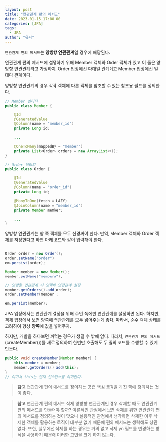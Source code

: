 ```yaml
---
layout: post
title: "연관관계 편의 메서드"
date: 2023-01-15 17:00:00
categories: [JPA]
tags:
  - JPA
author: "유자"
---
```


`연관관계 편의 메서드`는 **양방향 연관관계**일 경우에 해당된다.

연관관계 편의 메서드에 설명하기 위해 Member 객체와 Order 객체가 있고 이 둘은 양방향 연관관계라고 가정하자. Order 입장에선 다대일 관계이고 Member 입장에선 일대다 관계이다.

양방향 연관관계의 경우 각각 객체에 다른 객체를 참조할 수 있는 참조용 필드를 정의한다.

```java
// Member 엔티티
public class Member {

    @Id
    @GeneratedValue
    @Column(name = "member_id")
    private Long id;

    ...

    @OneToMany(mappedBy = "member")
    private List<Order> orders = new ArrayList<>();
}

// Order 엔티티
public class Order {

    @Id
    @GeneratedValue
    @Column(name = "order_id")
    private Long id;

    @ManyToOne(fetch = LAZY)
    @JoinColumn(name = "member_id")
    private Member member;

    ...
}
```

양방향 연관관계는 양 쪽 객체를 모두 신경써야 한다. 만약, Member 객체와 Order 객체를 저장한다고 하면 아래 코드와 같이 입력해야 한다.

```java

Order order = new Order();
order.setName("order")
em.persist(order);

Member member = new Member();
member.setName("memberA");

// 양방향 연관관계 시 양쪽에 연관관계 설정
member.getOrders().add(order);
order.setMember(member);

em.persist(member);
```

JPA 입장에서는 연관관계 설정을 위해 주인 쪽에만 연관관계를 설정하면 된다. 하지만, 객체 입장에서 보면 양쪽에 연관관계를 모두 넣어주는게 좋다. 따라서, 순수 객체 상태를 고려하여 항상 **양쪽**에 값을 넣어주자.

하지만, 개발을 하다보면 까먹는 경우가 생길 수 밖에 없다. 따라서, `연관관계 편의 메서드`(createMember())를 새로 정의하여 한번만 호출해도 두 줄의 코드를 수행할 수 있게 만든다.

```java
public void createMember(Member member) {
    this.member = member;
    member.getOrders().add(this);
}
// 여기서 this는 현재 인스턴스를 의미한다.
```

> **참고** 
연관관계 편의 메서드를 정의하는 곳은 핵심 로직을 가진 쪽에 정의하는 것이 좋다.
> 

> **참고** 연관관계 편의 메서드 삭제
양방향 연관관계인 경우 삭제할 때도 연관관계 편의 메서드를 만들어야 할까? 이론적인 관점에서 보면 삭제를 위한 연관관계 편의 메서드를 정의하는 것이 맞으나 실용적인 관점에서 생각하면 삭제한 이후 삭제한 객체를 활용하는 로직이 대부분 없기 때문에 편의 메서드는 생략해도 상관없다.
또한, 실무에선 삭제를 하는 경우는 거의 없고 삭제 yn 필드를 변경하는 방식을 사용하기 때문에 이러한 고민을 크게 하지 않는다.
>